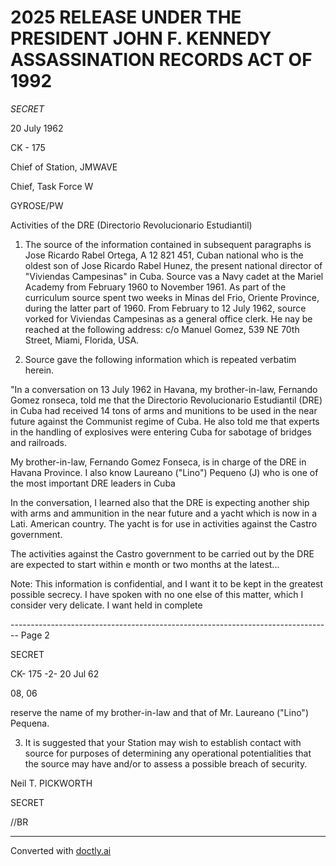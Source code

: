# 2025 RELEASE UNDER THE PRESIDENT JOHN F. KENNEDY ASSASSINATION RECORDS ACT OF 1992

*SECRET*

20 July 1962

CK - 175

Chief of Station, JMWAVE

Chief, Task Force W

GYROSE/PW

Activities of the DRE (Directorio Revolucionario Estudiantil)

1.  The source of the information contained in subsequent paragraphs is Jose Ricardo Rabel Ortega, A 12 821 451, Cuban national who is the oldest son of Jose Ricardo Rabel Hunez, the present national director of "Viviendas Campesinas" in Cuba. Source vas a Navy cadet at the Mariel Academy from February 1960 to November 1961. As part of the curriculum source spent two weeks in Minas del Frio, Oriente Province, during the latter part of 1960. From February to 12 July 1962, source vorked for Viviendas Campesinas as a general office clerk. He nay be reached at the following address: c/o Manuel Gomez, 539 NE 70th Street, Miami, Florida, USA.

2.  Source gave the following information which is repeated verbatim herein.

"In a conversation on 13 July 1962 in Havana, my brother-in-law, Fernando Gomez ronseca, told me that the Directorio Revolucionario Estudiantil (DRE) in Cuba had received 14 tons of arms and munitions to be used in the near future against the Communist regime of Cuba. He also told me that experts in the handling of explosives were entering Cuba for sabotage of bridges and railroads.

My brother-in-law, Fernando Gomez Fonseca, is in charge of the DRE in Havana Province. I also know Laureano ("Lino") Pequeno (J) who is one of the most important DRE leaders in Cuba

In the conversation, I learned also that the DRE is expecting another ship with arms and ammunition in the near future and a yacht which is now in a Lati. American country. The yacht is for use in activities against the Castro government.

The activities against the Castro government to be carried out by the DRE are expected to start within e month or two months at the latest...

Note: This information is confidential, and I want it to be kept in the greatest possible secrecy. I have spoken with no one else of this matter, which I consider very delicate. I want held in complete


-------------------------------------------------------------------------------- Page 2

SECRET

CK- 175 -2- 20 Jul 62

08, 06

reserve the name of my brother-in-law and that of Mr. Laureano ("Lino") Pequena.

3. It is suggested that your Station may wish to establish contact with source for purposes of determining any operational potentialities that the source may have and/or to assess a possible breach of security.

Neil T. PICKWORTH

SECRET

//BR


---
Converted with [doctly.ai](https://doctly.ai)